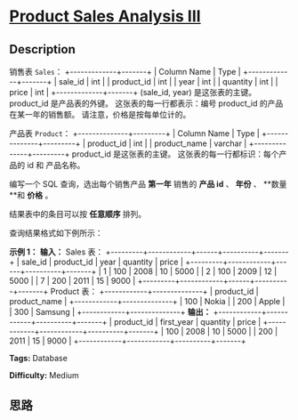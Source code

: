 # [Product Sales Analysis III][title]

## Description

销售表 `Sales`：
            +-------------+-------+    | Column Name | Type  |    +-------------+-------+    | sale_id     | int   |    | product_id  | int   |    | year        | int   |    | quantity    | int   |    | price       | int   |    +-------------+-------+    (sale_id, year) 是这张表的主键。    product_id 是产品表的外键。    这张表的每一行都表示：编号 product_id 的产品在某一年的销售额。    请注意，价格是按每单位计的。    



产品表 `Product`：
            +--------------+---------+    | Column Name  | Type    |    +--------------+---------+    | product_id   | int     |    | product_name | varchar |    +--------------+---------+    product_id 是这张表的主键。    这张表的每一行都标识：每个产品的 id 和 产品名称。



编写一个 SQL 查询，选出每个销售产品  **第一年** 销售的 **产品 id** 、 **年份** 、 **数量  **和 **价格** 。

结果表中的条目可以按 **任意顺序** 排列。

查询结果格式如下例所示：



**示例 1：**
            **输入：**    Sales 表：    +---------+------------+------+----------+-------+    | sale_id | product_id | year | quantity | price |    +---------+------------+------+----------+-------+     | 1       | 100        | 2008 | 10       | 5000  |    | 2       | 100        | 2009 | 12       | 5000  |    | 7       | 200        | 2011 | 15       | 9000  |    +---------+------------+------+----------+-------+    Product 表：    +------------+--------------+    | product_id | product_name |    +------------+--------------+    | 100        | Nokia        |    | 200        | Apple        |    | 300        | Samsung      |    +------------+--------------+    **输出：**    +------------+------------+----------+-------+    | product_id | first_year | quantity | price |    +------------+------------+----------+-------+     | 100        | 2008       | 10       | 5000  |    | 200        | 2011       | 15       | 9000  |    +------------+------------+----------+-------+


**Tags:** Database

**Difficulty:** Medium

## 思路

[title]: https://leetcode-cn.com/problems/product-sales-analysis-iii
